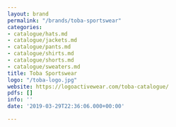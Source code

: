 ```yaml
---
layout: brand
permalink: "/brands/toba-sportswear"
categories:
- catalogue/hats.md
- catalogue/jackets.md
- catalogue/pants.md
- catalogue/shirts.md
- catalogue/shorts.md
- catalogue/sweaters.md
title: Toba Sportswear
logo: "/toba-logo.jpg"
website: https://logoactivewear.com/toba-catalogue/
pdfs: []
info: ''
date: '2019-03-29T22:36:06.000+00:00'

---
```

